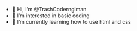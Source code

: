- 👋 Hi, I’m @TrashCodernglman
- 👀 I’m interested in basic coding
- 🌱 I’m currently learning how to use html and css

<!---
TrashCodernglman/TrashCodernglman is a ✨ special ✨ repository because its `README.md` (this file) appears on your GitHub profile.
You can click the Preview link to take a look at your changes.
--->
